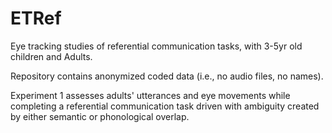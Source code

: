 ETRef
=====

Eye tracking studies of referential communication tasks, with 3-5yr old children and Adults.

Repository contains anonymized coded data (i.e., no audio files, no names).

Experiment 1 assesses adults' utterances and eye movements while completing a referential
communication task driven with ambiguity created by either semantic or phonological overlap.
